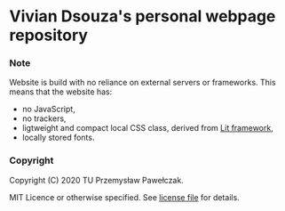 # Vivian Dsouza's personal webpage repository

### Note

Website is build with no reliance on external servers or frameworks. This means that the website has:
- no JavaScript,
- no trackers,
- ligtweight and compact local CSS class, derived from [Lit framework](https://github.com/ajusa/lit),
- locally stored fonts.

### Copyright

Copyright (C) 2020 TU Przemysław Pawełczak.

MIT Licence or otherwise specified. See [license file](LICENSE) for details.
